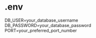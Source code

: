 # .env

DB_USER=your_database_username
DB_PASSWORD=your_database_password
PORT=your_preferred_port_number
